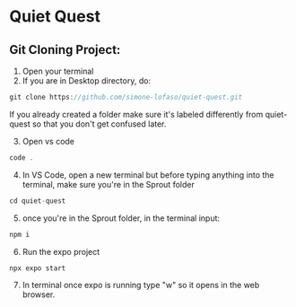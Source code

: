 # Quiet Quest


## Git Cloning Project:
1. Open your terminal
2. If you are in Desktop directory, do:

```jsx
git clone https://github.com/simone-lofaso/quiet-quest.git
```

If you already created a folder make sure it's labeled differently from quiet-quest so that you don't get confused later.

3. Open vs code 

```jsx
code .
```

4. In VS Code, open a new terminal but before typing anything into the terminal, make sure you're in the Sprout folder

```jsx
cd quiet-quest
```

5. once you're in the Sprout folder, in the terminal input:

```jsx
npm i
```
6. Run the expo project

```jsx
npx expo start
```

7. In terminal once expo is running type "w" so it opens in the web browser.

